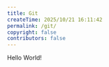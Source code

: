 ```yaml
---
title: Git
createTime: 2025/10/21 16:11:42
permalink: /git/
copyright: false
contributors: false
---
```


Hello World!
